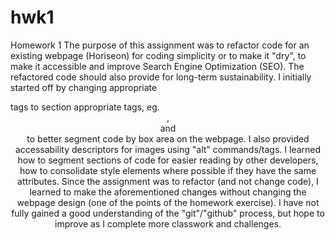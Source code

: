 # hwk1
Homework 1
The purpose of this assignment was to refactor code for an existing webpage (Horiseon) for coding simplicity or to make it "dry", to make it accessible and improve Search Engine Optimization (SEO).  The refactored code should also provide for long-term sustainability. I initially started off by changing appropriate <div> tags to section appropriate tags, eg. <header>, <section> and <footer> to better segment code by box area on the webpage. I also provided accessability descriptors for images using "alt" commands/tags. I learned how to segment sections of code for easier reading by other developers, how to consolidate style elements where possible if they have the same attributes. Since the assignment was to refactor (and not change code), I learned to make the aforementioned changes without changing the webpage design (one of the points of the homework exercise). I have not fully gained a good understanding of the "git"/"github" process, but hope to improve as I complete more classwork and challenges.
